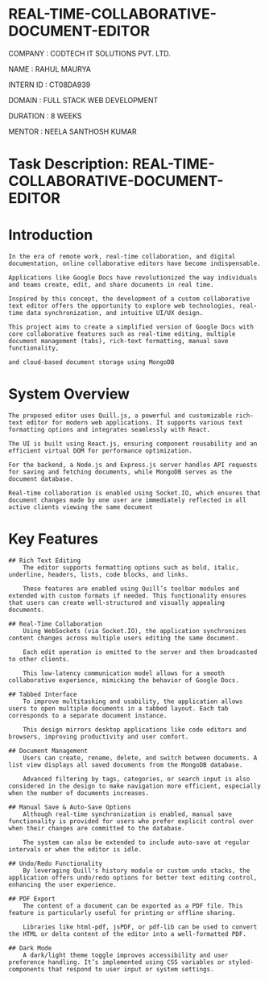 # REAL-TIME-COLLABORATIVE-DOCUMENT-EDITOR
  COMPANY : CODTECH IT SOLUTIONS PVT. LTD.

  NAME : RAHUL MAURYA

  INTERN ID : CT08DA939

  DOMAIN : FULL STACK WEB DEVELOPMENT

  DURATION : 8 WEEKS

  MENTOR : NEELA SANTHOSH KUMAR

# Task Description: REAL-TIME-COLLABORATIVE-DOCUMENT-EDITOR

# Introduction
    In the era of remote work, real-time collaboration, and digital documentation, online collaborative editors have become indispensable.
    
    Applications like Google Docs have revolutionized the way individuals and teams create, edit, and share documents in real time. 
    
    Inspired by this concept, the development of a custom collaborative text editor offers the opportunity to explore web technologies, real-time data synchronization, and intuitive UI/UX design.
    
    This project aims to create a simplified version of Google Docs with core collaborative features such as real-time editing, multiple document management (tabs), rich-text formatting, manual save functionality, 
    
    and cloud-based document storage using MongoDB

# System Overview
    The proposed editor uses Quill.js, a powerful and customizable rich-text editor for modern web applications. It supports various text formatting options and integrates seamlessly with React.
    
    The UI is built using React.js, ensuring component reusability and an efficient virtual DOM for performance optimization.

    For the backend, a Node.js and Express.js server handles API requests for saving and fetching documents, while MongoDB serves as the document database.
    
    Real-time collaboration is enabled using Socket.IO, which ensures that document changes made by one user are immediately reflected in all active clients viewing the same document

# Key Features
    ## Rich Text Editing
        The editor supports formatting options such as bold, italic, underline, headers, lists, code blocks, and links. 
        
        These features are enabled using Quill’s toolbar modules and extended with custom formats if needed. This functionality ensures that users can create well-structured and visually appealing documents.

    ## Real-Time Collaboration
        Using WebSockets (via Socket.IO), the application synchronizes content changes across multiple users editing the same document.
        
        Each edit operation is emitted to the server and then broadcasted to other clients.
        
        This low-latency communication model allows for a smooth collaborative experience, mimicking the behavior of Google Docs.

    ## Tabbed Interface
        To improve multitasking and usability, the application allows users to open multiple documents in a tabbed layout. Each tab corresponds to a separate document instance.
        
        This design mirrors desktop applications like code editors and browsers, improving productivity and user comfort.

    ## Document Management
        Users can create, rename, delete, and switch between documents. A list view displays all saved documents from the MongoDB database. 
        
        Advanced filtering by tags, categories, or search input is also considered in the design to make navigation more efficient, especially when the number of documents increases.

    ## Manual Save & Auto-Save Options
        Although real-time synchronization is enabled, manual save functionality is provided for users who prefer explicit control over when their changes are committed to the database. 
        
        The system can also be extended to include auto-save at regular intervals or when the editor is idle.

    ## Undo/Redo Functionality
        By leveraging Quill's history module or custom undo stacks, the application offers undo/redo options for better text editing control, enhancing the user experience.

    ## PDF Export
        The content of a document can be exported as a PDF file. This feature is particularly useful for printing or offline sharing. 
        
        Libraries like html-pdf, jsPDF, or pdf-lib can be used to convert the HTML or delta content of the editor into a well-formatted PDF.

    ## Dark Mode
        A dark/light theme toggle improves accessibility and user preference handling. It’s implemented using CSS variables or styled-components that respond to user input or system settings.
